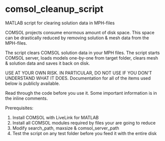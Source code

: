 # comsol_cleanup_script
MATLAB script for clearing solution data in MPH-files

COMSOL projects consume enormous amount of disk space. This space can be drastically reduced by removing solution & mesh data from the MPH-files.

The script clears COMSOL solution data in your MPH files. The script starts COMSOL server, loads models one-by-one from target folder, clears mesh & solution data and saves it back on disk. 

USE AT YOUR OWN RISK.
IN PARTICULAR, DO NOT USE IF YOU DON'T UNDERSTAND WHAT IT DOES. Documentation for all of the items used below is publicly available.

Read through the code before you use it. Some important information is in the inline comments.

Prerequisites:
1) Install COMSOL with LiveLink for MATLAB
2) Install all COMSOL modules required by files your are going to reduce 
3) Modify search_path, maxsize & comsol_server_path
4) Test the script on any test folder before you feed it with the entire disk
